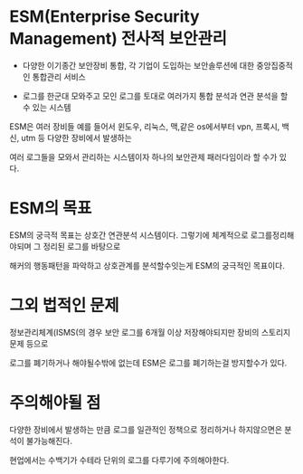 # ESM(Enterprise Security Management) 전사적 보안관리

* 다양한 이기종간 보안장비 통합, 각 기업이 도입하는 보안솔루션에 대한 중앙집중적인 통합관리 서비스

* 로그를 한군대 모와주고 모인 로그를 토대로 여러가지 통합 분석과 연관 분석을 할 수 있는 시스템

ESM은 여러 장비들 예를 들어서 윈도우, 리눅스, 맥,같은 os에서부터 vpn, 프록시, 백신, utm 등 다양한 장비에서 발생하는

여러 로그들을 모와서 관리하는 시스템이자 하나의 보안관제 패러다임이라 할 수가 있다.

# ESM의 목표

ESM의 궁극적 목표는 상호간 연관분석 시스템이다. 그렇기에 체계적으로 로그를정리해야되며 그 정리된 로그를 바탕으로

해커의 행동패턴을 파악하고 상호관계를 분석할수잇는게 ESM의 궁극적인 목표이다.

# 그외 법적인 문제

정보관리체계(ISMS(의 경우 보안 로그를 6개월 이상 저장해야되지만 장비의 스토리지 문제 등으로

로그를 폐기하거나 해야될수밖에 없는데 ESM은 로그를 폐기하는걸 방지할수가 있다. 

# 주의해야될 점
다양한 장비에서 발생하는 만큼 로그를 일관적인 정책으로 정리하거나 하지않으면은 분석이 불가능해진다.

현업에서는 수백기가 수테라 단위의 로그를 다루기에 주의해야한다.
